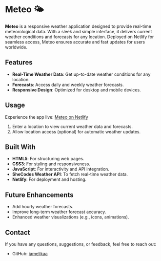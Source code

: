 # Meteo 🌤️

**Meteo** is a responsive weather application designed to provide real-time meteorological data. With a sleek and simple interface, it delivers current weather conditions and forecasts for any location. Deployed on Netlify for seamless access, Meteo ensures accurate and fast updates for users worldwide.

## Features

- **Real-Time Weather Data**: Get up-to-date weather conditions for any location.
- **Forecasts**: Access daily and weekly weather forecasts.
- **Responsive Design**: Optimized for desktop and mobile devices.

## Usage

Experience the app live: [Meteo on Netlify](https://meteobymelika.netlify.app/)

1. Enter a location to view current weather data and forecasts.
2. Allow location access (optional) for automatic weather updates.

## Built With

- **HTML5**: For structuring web pages.
- **CSS3**: For styling and responsiveness.
- **JavaScript**: For interactivity and API integration.
- **SheCodes Weather API**: To fetch real-time weather data.
- **Netlify**: For deployment and hosting.

## Future Enhancements

- Add hourly weather forecasts.
- Improve long-term weather forecast accuracy.
- Enhanced weather visualizations (e.g., icons, animations).

## Contact

If you have any questions, suggestions, or feedback, feel free to reach out:

- GitHub: [iamelikaa](https://github.com/iamelikaa)
